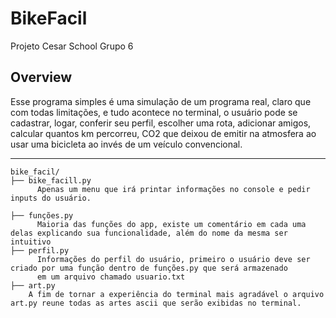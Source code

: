 # BikeFacil
Projeto Cesar School Grupo 6

## Overview
Esse programa simples é uma simulação de um programa real, claro que com todas limitações, e  tudo acontece no terminal, o 
usuário pode se cadastrar, logar, conferir seu perfil, escolher uma rota, adicionar amigos, calcular quantos km percorreu, 
CO2 que deixou de emitir na atmosfera ao usar uma bicicleta ao invés de um veículo convencional.

---

```plaintext
bike_facil/
├── bike_facill.py
      Apenas um menu que irá printar informações no console e pedir inputs do usuário.
    
├── funções.py
      Maioria das funções do app, existe um comentário em cada uma delas explicando sua funcionalidade, além do nome da mesma ser intuitivo
├── perfil.py
      Informações do perfil do usuário, primeiro o usuário deve ser criado por uma função dentro de funções.py que será armazenado 
      em um arquivo chamado usuario.txt
├── art.py 
    A fim de tornar a experiência do terminal mais agradável o arquivo art.py reune todas as artes ascii que serão exibidas no terminal.
